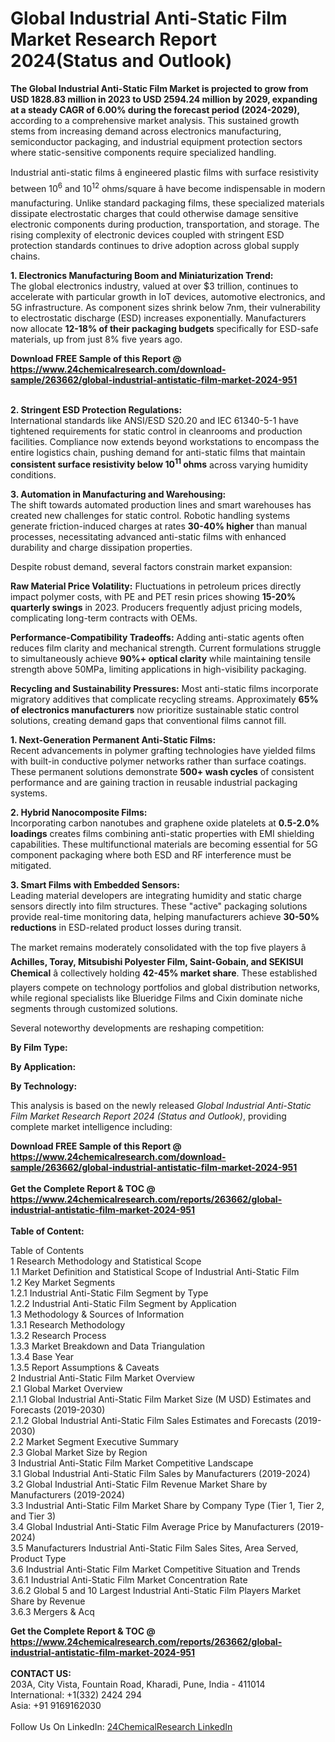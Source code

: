 <h1>Global Industrial Anti-Static Film Market Research Report 2024(Status and Outlook)</h1><p><strong>The Global Industrial Anti-Static Film Market is projected to grow from USD 1828.83 million in 2023 to USD 2594.24 million by 2029, expanding at a steady CAGR of 6.00% during the forecast period (2024-2029),</strong> according to a comprehensive market analysis. This sustained growth stems from increasing demand across electronics manufacturing, semiconductor packaging, and industrial equipment protection sectors where static-sensitive components require specialized handling.</p><p>Industrial anti-static films â engineered plastic films with surface resistivity between 10<sup>6</sup> and 10<sup>12</sup> ohms/square â have become indispensable in modern manufacturing. Unlike standard packaging films, these specialized materials dissipate electrostatic charges that could otherwise damage sensitive electronic components during production, transportation, and storage. The rising complexity of electronic devices coupled with stringent ESD protection standards continues to drive adoption across global supply chains.</p><p><strong>1. Electronics Manufacturing Boom and Miniaturization Trend:</strong><br>The global electronics industry, valued at over $3 trillion, continues to accelerate with particular growth in IoT devices, automotive electronics, and 5G infrastructure. As component sizes shrink below 7nm, their vulnerability to electrostatic discharge (ESD) increases exponentially. Manufacturers now allocate <strong>12-18% of their packaging budgets</strong> specifically for ESD-safe materials, up from just 8% five years ago.</p><div><b>Download FREE Sample of this Report @ 
            <a href="https://www.24chemicalresearch.com/download-sample/263662/global-industrial-antistatic-film-market-2024-951">
            https://www.24chemicalresearch.com/download-sample/263662/global-industrial-antistatic-film-market-2024-951</a></b></div><br><p><strong>2. Stringent ESD Protection Regulations:</strong><br>International standards like ANSI/ESD S20.20 and IEC 61340-5-1 have tightened requirements for static control in cleanrooms and production facilities. Compliance now extends beyond workstations to encompass the entire logistics chain, pushing demand for anti-static films that maintain <strong>consistent surface resistivity below 10<sup>11</sup> ohms</strong> across varying humidity conditions.</p><p><strong>3. Automation in Manufacturing and Warehousing:</strong><br>The shift towards automated production lines and smart warehouses has created new challenges for static control. Robotic handling systems generate friction-induced charges at rates <strong>30-40% higher</strong> than manual processes, necessitating advanced anti-static films with enhanced durability and charge dissipation properties.</p><p>Despite robust demand, several factors constrain market expansion:</p><p><strong>Raw Material Price Volatility:</strong> Fluctuations in petroleum prices directly impact polymer costs, with PE and PET resin prices showing <strong>15-20% quarterly swings</strong> in 2023. Producers frequently adjust pricing models, complicating long-term contracts with OEMs.</p><p><strong>Performance-Compatibility Tradeoffs:</strong> Adding anti-static agents often reduces film clarity and mechanical strength. Current formulations struggle to simultaneously achieve <strong>90%+ optical clarity</strong> while maintaining tensile strength above 50MPa, limiting applications in high-visibility packaging.</p><p><strong>Recycling and Sustainability Pressures:</strong> Most anti-static films incorporate migratory additives that complicate recycling streams. Approximately <strong>65% of electronics manufacturers</strong> now prioritize sustainable static control solutions, creating demand gaps that conventional films cannot fill.</p><p><strong>1. Next-Generation Permanent Anti-Static Films:</strong><br>
Recent advancements in polymer grafting technologies have yielded films with built-in conductive polymer networks rather than surface coatings. These permanent solutions demonstrate <strong>500+ wash cycles</strong> of consistent performance and are gaining traction in reusable industrial packaging systems.</p><p><strong>2. Hybrid Nanocomposite Films:</strong><br>
Incorporating carbon nanotubes and graphene oxide platelets at <strong>0.5-2.0% loadings</strong> creates films combining anti-static properties with EMI shielding capabilities. These multifunctional materials are becoming essential for 5G component packaging where both ESD and RF interference must be mitigated.</p><p><strong>3. Smart Films with Embedded Sensors:</strong><br>
Leading material developers are integrating humidity and static charge sensors directly into film structures. These "active" packaging solutions provide real-time monitoring data, helping manufacturers achieve <strong>30-50% reductions</strong> in ESD-related product losses during transit.</p><p>The market remains moderately consolidated with the top five players â <strong>Achilles, Toray, Mitsubishi Polyester Film, Saint-Gobain, and SEKISUI Chemical</strong> â collectively holding <strong>42-45% market share</strong>. These established players compete on technology portfolios and global distribution networks, while regional specialists like Blueridge Films and Cixin dominate niche segments through customized solutions.</p><p>Several noteworthy developments are reshaping competition:</p><p><strong>By Film Type:</strong></p><p><strong>By Application:</strong></p><p><strong>By Technology:</strong></p><p>This analysis is based on the newly released <em>Global Industrial Anti-Static Film Market Research Report 2024 (Status and Outlook)</em>, providing complete market intelligence including:</p><div><b>Download FREE Sample of this Report @ 
            <a href="https://www.24chemicalresearch.com/download-sample/263662/global-industrial-antistatic-film-market-2024-951">
            https://www.24chemicalresearch.com/download-sample/263662/global-industrial-antistatic-film-market-2024-951</a></b></div><br><div><b>Get the Complete Report & TOC @ 
            <a href="https://www.24chemicalresearch.com/reports/263662/global-industrial-antistatic-film-market-2024-951">
            https://www.24chemicalresearch.com/reports/263662/global-industrial-antistatic-film-market-2024-951</a></b></div><br>
            <b>Table of Content:</b><p>Table of Contents<br />
1 Research Methodology and Statistical Scope<br />
1.1 Market Definition and Statistical Scope of Industrial Anti-Static Film<br />
1.2 Key Market Segments<br />
1.2.1 Industrial Anti-Static Film Segment by Type<br />
1.2.2 Industrial Anti-Static Film Segment by Application<br />
1.3 Methodology & Sources of Information<br />
1.3.1 Research Methodology<br />
1.3.2 Research Process<br />
1.3.3 Market Breakdown and Data Triangulation<br />
1.3.4 Base Year<br />
1.3.5 Report Assumptions & Caveats<br />
2 Industrial Anti-Static Film Market Overview<br />
2.1 Global Market Overview<br />
2.1.1 Global Industrial Anti-Static Film Market Size (M USD) Estimates and Forecasts (2019-2030)<br />
2.1.2 Global Industrial Anti-Static Film Sales Estimates and Forecasts (2019-2030)<br />
2.2 Market Segment Executive Summary<br />
2.3 Global Market Size by Region<br />
3 Industrial Anti-Static Film Market Competitive Landscape<br />
3.1 Global Industrial Anti-Static Film Sales by Manufacturers (2019-2024)<br />
3.2 Global Industrial Anti-Static Film Revenue Market Share by Manufacturers (2019-2024)<br />
3.3 Industrial Anti-Static Film Market Share by Company Type (Tier 1, Tier 2, and Tier 3)<br />
3.4 Global Industrial Anti-Static Film Average Price by Manufacturers (2019-2024)<br />
3.5 Manufacturers Industrial Anti-Static Film Sales Sites, Area Served, Product Type<br />
3.6 Industrial Anti-Static Film Market Competitive Situation and Trends<br />
3.6.1 Industrial Anti-Static Film Market Concentration Rate<br />
3.6.2 Global 5 and 10 Largest Industrial Anti-Static Film Players Market Share by Revenue<br />
3.6.3 Mergers & Acq</p><div><b>Get the Complete Report & TOC @ 
            <a href="https://www.24chemicalresearch.com/reports/263662/global-industrial-antistatic-film-market-2024-951">
            https://www.24chemicalresearch.com/reports/263662/global-industrial-antistatic-film-market-2024-951</a></b></div><br><b>CONTACT US:</b><br>
            203A, City Vista, Fountain Road, Kharadi, Pune, India - 411014<br>
            International: +1(332) 2424 294<br>
            Asia: +91 9169162030 <br><br>
            Follow Us On LinkedIn: <a href="https://www.linkedin.com/company/24chemicalresearch/">24ChemicalResearch LinkedIn</a>